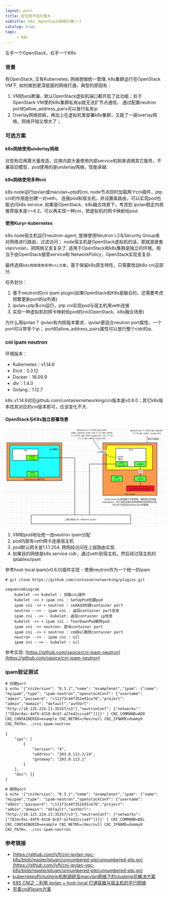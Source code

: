 ```yaml
---
layout: post
title: 好记性不如烂笔头
subtitle: k8s、OpenStack网络打通(一)
catalog: true
tags:
     - k8s
---
```


左手一个OpenStack，右手一个K8s

### 背景

有OpenStack, 又有Kubernetes; 网络想做统一管理. k8s集群运行在OpenStack VM下, 如何做到更深层面的网络打通，典型的原因有：
1. VM防arp欺骗，默认OpenStack虚拟机端口都开启了此功能；处于OpenStack VM里的k8s集群私有ip就无法扩节点通信，
通过配置neutron port的allow_address_pairs可以放行私有ip
2. Overlay网络损耗，再加上在虚拟机里部署k8s集群，又跑了一层overlay网络，网络开销又增大了；

### 可选方案

#### k8s网络使用underlay网络

对现有应用需大量改造，应用内部大量使用内部service机制来调用其它服务，不兼容旧模型，pod使用的是underlay网络，性能卓越.

#### k8s网络使用多种cni

k8s node运行ipvlan或macvlan+ptp的cni, node节点同时加载两个cni插件，ptp cni的作用是创建一对veth，
连接pod和宿主机，并设置条路由，可以实现pod也能访问k8s service. 如果是OpenStack、k8s融合场景下，考虑到
ipvlan稳定内核推荐版本是>=4.2，可以再实现一种cni，把虚拟机的网卡映射给pod.

#### 使用Kuryr-kubernetes

k8s node宿主机运行neutron-agent, 能够使用Neutron L3与Security Group来对网络进行路由，过滤访问；
node宿主机是OpenStack虚拟机的话，那就是嵌套vlan/vxlan，把网络又变复杂了. 适用于OpenStack和k8s集群是独立的环境，相当于由OpenStack接管service和
NetworkPolicy，OpenStack实现变复杂.

最终选择`k8s网络使用多种cni方案`，基于保留k8s原生特性，只需要改动k8s cni这部分. 

任务划分：
1. 基于neutron的cni ipam plugin(如果OpenStack和K8s是融合的，还需要考虑频繁更新port的ip列表)
2. ipvlan+ptp多cni运行，ptp cni实现pod与宿主机用veth连接
3. 实现一种虚拟机的网卡映射给pod的cni(OpenStack、k8s融合场景)

为什么用ipvlan？ ipvlan有内核版本要求，ipvlan更适合neutron port属性，一个port可以带多个ip；
port的allow_address_pairs属性可以放行整个cidr的ip.

### cni ipam neutron

环境版本：
- Kubernetes：v1.14.6
- Etcd：3.3.12
- Docker：18.09.9
- dlv：1.4.0
- Golang：1.12.7

k8s v1.14.6对应github.com/containernetworking/cni版本是v0.6.0；其它k8s版本找其对应的cni版本即可，应该变化不大.

#### OpenStack与K8s独立部署场景

<img src="/img/posts/2020-05-06/k8s_openstack_separate.png"/>

1. VM和pod地址统一由neutron ipam分配
2. pod内部有veth网卡连接宿主机
3. pod默认网关是1.1.1.254, 跨网段访问在上层路由实现.
4. 如果目的网络是k8s service cidr，通过veth到宿主机，然后经过宿主机的iptables/ipset

参考host-local ipam(v0.6.0)插件实现 - 使用neutron作为一个统一的ipam
```
# git clone https://github.com/containernetworking/plugins.git
```

```mermaid
sequenceDiagram
    kubelet ->> kubelet : 加载cni插件
    kubelet ->> + ipam cni : SetUpPod创建pod
    ipam cni ->> + neutron : cmdAdd创建container port
    neutron -->> - ipam cni : 返回container port信息
    ipam cni -->> - kubelet: 返回container ip信息
    kubelet ->> + ipam cni : TearDownPod删除pod
    ipam cni ->> neutron: 查询container port
    ipam cni ->> + neutron : cmdDel删除container port
    neutron -->> - ipam cni : nil
    ipam cni -->> - kubelet : nil
```

参考实现: [https://github.com/yaoice/cni-ipam-neutron](https://github.com/yaoice/cni-ipam-neutron)

### ipam验证测试
```
# 创建port
$ echo '{"cniVersion": "0.3.1","name": "examplenet","ipam": {"name": "myipam","type": "ipam-neutron","openstackConf": {"username": "admin","password": "c111f3c44f352e91ce76","project": "admin","domain": "default","authUrl": "http://10.125.224.21:35357/v3"},"neutronConf": {"networks": ["782ec9ac-44f9-4318-8c67-a2fed2ccca4f"]}}}' | CNI_COMMAND=ADD CNI_CONTAINERID=example CNI_NETNS=/dev/null CNI_IFNAME=dummy0 CNI_PATH=. ./cni-ipam-neutron

{
    "ips": [
        {
            "version": "4",
            "address": "203.0.113.2/24",
            "gateway": "203.0.113.1"
        }
    ],
    "dns": {}
}
```

```
# 删除port
$ echo '{"cniVersion": "0.3.1","name": "examplenet","ipam": {"name": "myipam","type": "ipam-neutron","openstackConf": {"username": "admin","password": "c111f3c44f352e91ce76","project": "admin","domain": "default","authUrl": "http://10.125.224.21:35357/v3"},"neutronConf": {"networks": ["782ec9ac-44f9-4318-8c67-a2fed2ccca4f"]}}}' | CNI_COMMAND=DEL CNI_CONTAINERID=example CNI_NETNS=/dev/null CNI_IFNAME=dummy0 CNI_PATH=. ./cni-ipam-neutron
```

### 参考链接

- [https://github.com/lyft/cni-ipvlan-vpc-k8s/blob/master/plugin/unnumbered-ptp/unnumbered-ptp.go](https://github.com/lyft/cni-ipvlan-vpc-k8s/blob/master/plugin/unnumbered-ptp/unnumbered-ptp.go)
- [kubernetes的clusterip机制调研及macvlan网络下的clusterip坑解决方案](https://zhuanlan.zhihu.com/p/67384482)
- [K8S CNI之：利⽤ ipvlan + host-local 打通容器与宿主机的平⾏⽹络](https://juejin.im/post/5c926709f265da60e86e0ca6)
- [完善cni的ipam方案](https://jeremyxu2010.github.io/2019/07/%E5%AE%8C%E5%96%84cni%E7%9A%84ipam%E6%96%B9%E6%A1%88/)
